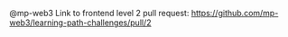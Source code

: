 @mp-web3
Link to frontend level 2 pull request: https://github.com/mp-web3/learning-path-challenges/pull/2
